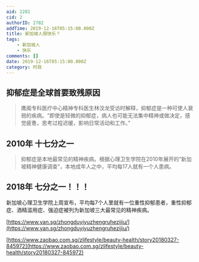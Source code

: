 ```yaml
---
aid: 2281
cid: 2
authorID: 2782
addTime: 2019-12-16T05:15:00.000Z
title: 新加坡人很快乐？
tags:
    - 新加坡人
    - 快乐
comments: []
date: 2019-12-16T05:15:00.000Z
category: 时政
---
```


[](#%E6%8A%91%E9%83%81%E7%97%87%E6%98%AF%E5%85%A8%E7%90%83%E9%A6%96%E8%A6%81%E8%87%B4%E6%AE%8B%E5%8E%9F%E5%9B%A0)抑郁症是全球首要致残原因
-----------------------------------------------------------------------------------------------------------------------------

> 鹰阁专科医疗中心精神专科医生林汶龙受访时解释，抑郁症是一种可使人衰弱的疾病。“即使是轻微的抑郁症，病人也可能无法集中精神或做决定，感觉疲惫，思考过程迟缓，影响日常活动和工作。”

[](#2010%E5%B9%B4-%E5%8D%81%E4%B8%83%E5%88%86%E4%B9%8B%E4%B8%80)2010年 十七分之一
---------------------------------------------------------------------------

> 抑郁症是本地最常见的精神疾病。根据心理卫生学院在2010年展开的“新加坡精神健康调查”，本地成年人之中，平均每17人就有一个人患病。

[](#2018%E5%B9%B4-%E4%B8%83%E5%88%86%E4%B9%8B%E4%B8%80)2018年 七分之一！！！
--------------------------------------------------------------------

新加坡心理卫生学院上周宣布，平均每7个人里就有一位重性抑郁患者，重性抑郁症、酒精滥用症、强迫症被列为新加坡三大最常见的精神疾病。

[https://www.yan.sg/zhongduyiyuzhengruhezijiu/](https://www.yan.sg/zhongduyiyuzhengruhezijiu/)

[https://www.zaobao.com.sg/zlifestyle/beauty-health/story20180327-845972](https://www.zaobao.com.sg/zlifestyle/beauty-health/story20180327-845972)
